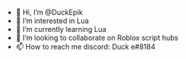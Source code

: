 - 👋 Hi, I’m @DuckEpik
- 👀 I’m interested in Lua
- 🌱 I’m currently learning Lua
- 💞️ I’m looking to collaborate on Roblox script hubs
- 📫 How to reach me discord: Duck e#8184

<!---
DuckEpik/DuckEpik is a ✨ special ✨ repository because its `README.md` (this file) appears on your GitHub profile.
You can click the Preview link to take a look at your changes.
--->
